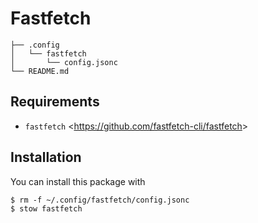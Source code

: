 # Fastfetch
    ├── .config
    │   └── fastfetch
    │       └── config.jsonc
    └── README.md

## Requirements
- `fastfetch` <<https://github.com/fastfetch-cli/fastfetch>>

## Installation
You can install this package with

    $ rm -f ~/.config/fastfetch/config.jsonc
    $ stow fastfetch
